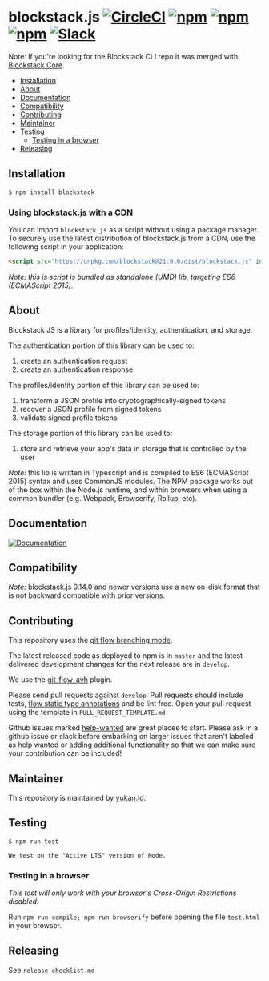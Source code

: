 # blockstack.js [![CircleCI](https://img.shields.io/circleci/project/blockstack/blockstack.js/master.svg)](https://circleci.com/gh/blockstack/blockstack.js/tree/master) [![npm](https://img.shields.io/npm/v/blockstack.svg)](https://www.npmjs.com/package/blockstack) [![npm](https://img.shields.io/npm/dm/blockstack.svg)](https://www.npmjs.com/package/blockstack) [![npm](https://img.shields.io/npm/l/blockstack.svg)](https://www.npmjs.com/package/blockstack) [![Slack](https://img.shields.io/badge/join-slack-e32072.svg?style=flat)](http://slack.blockstack.org/)

Note: If you're looking for the Blockstack CLI repo it was merged with [Blockstack Core](https://github.com/blockstack/blockstack-core).

  - [Installation](#installation)
  - [About](#about)
  - [Documentation](#documentation)
  - [Compatibility](#compatibility)
  - [Contributing](#contributing)
  - [Maintainer](#maintainer)
  - [Testing](#testing)
    - [Testing in a browser](#testing-in-a-browser)
  - [Releasing](#releasing)

## Installation

```
$ npm install blockstack
```

### Using blockstack.js with a CDN

You can import `blockstack.js` as a script without using a package manager. 
To securely use the latest distribution of blockstack.js from a CDN, use the following script in your application:

<!-- cdn -->
```html
<script src="https://unpkg.com/blockstack@21.0.0/dist/blockstack.js" integrity="sha384-zbpmDp1R7a7Eyh11zgCQlx8vx50WvRyGsZ1+ke6SEogm2ahOAIrnURy+cLjYE3jq" crossorigin="anonymous"></script>
```
<!-- cdnstop -->

_Note: this is script is bundled as standalone (UMD) lib, targeting ES6 (ECMAScript 2015)._



## About

Blockstack JS is a library for profiles/identity, authentication, and storage.

The authentication portion of this library can be used to:

1.  create an authentication request
2.  create an authentication response

The profiles/identity portion of this library can be used to:

1.  transform a JSON profile into cryptographically-signed tokens
2.  recover a JSON profile from signed tokens
3.  validate signed profile tokens

The storage portion of this library can be used to:

1. store and retrieve your app's data in storage that is controlled by the user

_Note:_ this lib is written in Typescript and is compiled to ES6 (ECMAScript 2015)
syntax and uses CommonJS modules. The NPM package works out of the box within the 
Node.js runtime, and within browsers when using a common bundler (e.g. Webpack, 
Browserify, Rollup, etc).


## Documentation

[![Documentation](/docs-button.png)](http://blockstack.github.io/blockstack.js/index.html)

## Compatibility

_Note:_ blockstack.js 0.14.0 and newer versions use a new on-disk format that is not backward compatible with prior versions.

## Contributing

This repository uses the [git flow branching mode](http://nvie.com/posts/a-successful-git-branching-model/).

The latest released code as deployed to npm is in `master` and the latest delivered development
changes for the next release are in `develop`.

We use the [git-flow-avh](https://github.com/petervanderdoes/gitflow-avh) plugin.

Please send pull requests against `develop`. Pull requests should include tests,
[flow static type annotations](https://flow.org) and be lint free. Open your pull request using the template in  `PULL_REQUEST_TEMPLATE.md`

Github issues marked [help-wanted](https://github.com/blockstack/blockstack.js/labels/help-wanted)
are great places to start. Please ask in a github issue or slack before embarking
on larger issues that aren't labeled as help wanted or adding additional
functionality so that we can make sure your contribution can be included!

## Maintainer

This repository is maintained by [yukan.id](https://explorer.blockstack.org/name/yukan.id).

## Testing

    $ npm run test

    We test on the "Active LTS" version of Node.

### Testing in a browser

_This test will only work with your browser's Cross-Origin Restrictions disabled._

Run `npm run compile; npm run browserify` before opening the file `test.html`
in your browser.

## Releasing
See `release-checklist.md`
